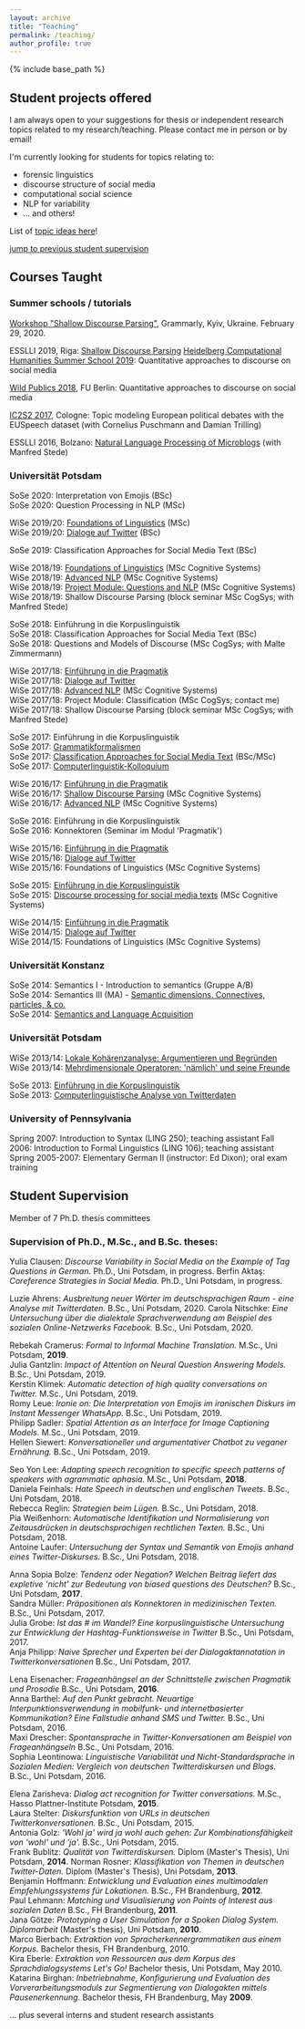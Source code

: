 ```yaml
---
layout: archive
title: "Teaching"
permalink: /teaching/
author_profile: true
---
```


{% include base_path %}

<h2>Student projects offered</h2>

I am always open to your suggestions for thesis or independent research topics related to
  my research/teaching. Please contact me in person or by email!

I'm currently looking for students for topics relating to:
  <ul>
    <li>forensic linguistics</li>
    <li>discourse structure of social media</li>
    <li>computational social science</li>
    <li>NLP for variability</li>
    <li>... and others!</li>
  </ul>
  

List of <a href="https://github.com/TScheffler/Teaching/blob/master/00_themen.md" >topic ideas here</a>!
  
<a href="#supervision">jump to previous student supervision</a>

Courses Taught
-----

<h3>Summer schools / tutorials</h3>

<a href="https://grammarly.ai/compling-workshop-shallow-discourse-parsing/" >Workshop "Shallow Discourse Parsing"</a>, Grammarly, Kyiv,
  Ukraine. February 29, 2020.
  
ESSLLI 2019, Riga: <a href="http://esslli2019.folli.info/courses/shallow-discourse-parsing/" >Shallow Discourse Parsing</a>
<a href="https://hch19.cl.uni-heidelberg.de/">Heidelberg Computational Humanities Summer School 2019</a>: Quantitative approaches to discourse on social media

<a href="http://www.geisteswissenschaften.fu-berlin.de/en/v/wild-publics/workshop/index.html">Wild Publics 2018</a>, FU Berlin: Quantitative approaches to discourse on social media

<a href="https://ic2s2.org/2017/">IC2S2 2017</a>, Cologne: Topic modeling European political debates with the EUSpeech dataset (with Cornelius Puschmann and Damian Trilling)

ESSLLI 2016, Bolzano: <a href="http://esslli2016.unibz.it/?page_id=350">Natural Language Processing of Microblogs</a> (with Manfred Stede)

<h3>Universität Potsdam</h3>

SoSe 2020: Interpretation von Emojis (BSc)  
SoSe 2020: Question Processing in NLP (MSc)  

WiSe 2019/20: <a href="2019foundling.html">Foundations of Linguistics</a> (MSc)  
WiSe 2019/20:  <a href="2019twitter.html">Dialoge auf Twitter</a> (BSc)

SoSe 2019: Classification Approaches for Social Media Text (BSc)

WiSe 2018/19: <a href="2018foundling.html">Foundations of Linguistics</a> (MSc Cognitive Systems)  
WiSe 2018/19: <a href="2018anlp.html">Advanced NLP</a> (MSc Cognitive Systems)  
WiSe 2018/19: <a href="2018questions.html">Project Module: Questions and NLP</a> (MSc Cognitive Systems)  
WiSe 2018/19: Shallow Discourse Parsing (block seminar MSc CogSys; with
  Manfred Stede)

SoSe 2018: Einführung in die Korpuslinguistik  
SoSe 2018: Classification Approaches for Social Media Text (BSc)  
SoSe 2018: Questions and Models of Discourse (MSc CogSys; with Malte Zimmermann)

WiSe 2017/18: <a href="2017pragmatics.html">Einführung in die Pragmatik</a>  
WiSe 2017/18: <a href="2017twitter.html">Dialoge auf Twitter</a>  
WiSe 2017/18: <a href="2017advancednlp/index.html">Advanced NLP</a> (MSc Cognitive Systems)  
WiSe 2017/18: Project Module: Classification (MSc CogSys; contact me)  
WiSe 2017/18: Shallow Discourse Parsing (block seminar MSc CogSys; with Manfred Stede)

SoSe 2017: Einführung in die Korpuslinguistik  
SoSe 2017: <a href="2017gramfor.html" >Grammatikformalismen</a>  
SoSe 2017: <a href="2017classification.html" >Classification Approaches for Social Media Text</a> (BSc/MSc)  
SoSe 2017: <a href="2017colloquium.html" >Computerlinguistik-Kolloquium</a>

WiSe 2016/17: <a href="2016pragmatics.html">Einführung in die Pragmatik</a>  
WiSe 2016/17: <a href="2016discproc.html">Shallow Discourse
  Parsing</a> (MSc Cognitive Systems)  
WiSe 2016/17: <a href="2016advancednlp/index.html">Advanced NLP</a> (MSc Cognitive Systems)

SoSe 2016: Einführung in die Korpuslinguistik  
SoSe 2016: Konnektoren (Seminar
  im Modul 'Pragmatik')

WiSe 2015/16: <a href="2015pragmatics.html">Einführung in die Pragmatik</a>  
WiSe 2015/16: <a href="2015twitter.html">Dialoge auf Twitter</a>  
WiSe 2015/16: Foundations of Linguistics (MSc Cognitive Systems)

SoSe 2015: <a href="2015korpling.html">Einführung in die Korpuslinguistik</a>   
SoSe 2015: <a href="2015discproc.html">Discourse
processing for social media texts</a> (MSc Cognitive Systems)

WiSe 2014/15: <a href="2014pragmatics.html">Einführung in die Pragmatik</a>  
WiSe 2014/15: <a href="2014twitter.html">Dialoge auf Twitter</a>  
WiSe 2014/15: Foundations of Linguistics (MSc Cognitive Systems)

<h3>Universität Konstanz</h3>

SoSe 2014: Semantics I - Introduction to semantics (Gruppe A/B)  
SoSe 2014: Semantics III (MA) - <a
href="2014dimensions.html">Semantic dimensions. Connectives,
particles, & co.</a>  
SoSe 2014: <a href="2014semacq.html">Semantics and
Language Acquisition</a>

<h3>Universität Potsdam</h3>

WiSe 2013/14: <a href="2013coherence.html">Lokale Kohärenzanalyse: Argumentieren und Begründen</a>  
WiSe 2013/14: <a href="2013naemlich.html">Mehrdimensionale Operatoren: 'nämlich' und seine Freunde</a>

SoSe 2013: <a href="2013korpling.html">Einführung in die Korpuslinguistik</a>  
SoSe 2013: <a href="2013twitter.html">Computerlinguistische Analyse von Twitterdaten</a>

<h3>University of Pennsylvania</h3>
Spring 2007: Introduction to Syntax (LING 250); teaching assistant  
Fall 2006: Introduction to Formal Linguistics (LING 106);
  teaching assistant  
Spring 2005-2007: Elementary German II (instructor: Ed Dixon); oral exam training



<h2 id="supervision">Student Supervision</h2>
Member of 7 Ph.D. thesis committees

<h3>Supervision of Ph.D., M.Sc., and B.Sc. theses:</h3>
Yulia Clausen: <i>Discourse Variability in Social Media on the Example of Tag Questions in German.</i> Ph.D., Uni Potsdam,
in progress.  
Berfin Akta&#351;: <i>Coreference Strategies in Social Media.</i> Ph.D., Uni Potsdam,
in progress.  

Luzie Ahrens: <i>Ausbreitung neuer Wörter im deutschsprachigen Raum - eine Analyse mit Twitterdaten.</i> B.Sc., Uni Potsdam, 2020.
Carola Nitschke: <i>Eine Untersuchung über die dialektale
Sprachverwendung am Beispiel des sozialen Online-Netzwerks Facebook.</i> B.Sc., Uni Potsdam, 2020.  

Rebekah Cramerus: <i>Formal to Informal Machine Translation.</i> M.Sc., Uni Potsdam, <b>2019</b>.  
Julia Gantzlin: <i>Impact of Attention on Neural Question Answering
Models.</i> B.Sc., Uni Potsdam, 2019.  
Kerstin Klimek: <i>Automatic detection of high quality
conversations on Twitter.</i> M.Sc., Uni Potsdam,
2019.  
Romy Leue: <i>Ironie on: Die Interpretation von Emojis im
ironischen Diskurs im Instant Messenger WhatsApp.</i> B.Sc., Uni Potsdam, 2019.  
Philipp Sadler: <i>Spatial Attention as an Interface for Image
Captioning Models.</i> M.Sc., Uni Potsdam, 2019.  
Hellen Siewert: <i>Konversationeller und argumentativer Chatbot zu
veganer Ernährung.</i> B.Sc., Uni Potsdam, 2019.  

Seo Yon Lee: <i>Adapting speech recognition to specific speech
patterns of speakers with agrammatic aphasia.</i> M.Sc., Uni Potsdam,
<b>2018</b>.  
Daniela Feinhals: <i>Hate Speech in deutschen und englischen Tweets.</i> B.Sc., Uni Potsdam,
2018.  
Rebecca Reglin: <i>Strategien beim Lügen.</i> B.Sc., Uni Potsdam,
2018.  
Pia Weißenhorn: <i>Automatische Identifikation und Normalisierung von Zeitausdrücken in deutschsprachigen rechtlichen Texten.</i> B.Sc., Uni Potsdam,
2018.  
Antoine Laufer: <i>Untersuchung der Syntax und Semantik von Emojis
anhand eines Twitter-Diskurses.</i> B.Sc., Uni
Potsdam, 2018.  

Anna Sopia Bolze: <i>Tendenz oder Negation? Welchen Beitrag liefert das expletive 'nicht' zur Bedeutung von biased questions des Deutschen?</i> B.Sc., Uni Potsdam, <b>2017</b>.  
Sandra Müller: <i>Präpositionen als Konnektoren in medizinischen
Texten.</i> B.Sc., Uni Potsdam, 2017.  
Julia Grobe: <i>Ist das # im Wandel? Eine korpuslinguistische
Untersuchung zur Entwicklung der Hashtag-Funktionsweise in Twitter</i> B.Sc., Uni Potsdam, 2017.  
Anja Philipp: <i>Naive Sprecher und Experten bei der
Dialogaktannotation in Twitterkonversationen</i> B.Sc., Uni Potsdam, 2017.  

Lena Eisenacher: <i>Frageanhängsel an der Schnittstelle zwischen
Pragmatik und Prosodie</i> B.Sc., Uni Potsdam, <b>2016</b>.  
Anna Barthel: <i>Auf den Punkt gebracht. Neuartige Interpunktionsverwendung in mobilfunk- und internetbasierter Kommunikation? Eine Fallstudie anhand SMS und Twitter.</i> B.Sc., Uni Potsdam, 2016.  
Maxi Drescher: <i>Spontansprache in Twitter-Konversationen am Beispiel von Frageanhängseln</i> B.Sc., Uni Potsdam, 2016.  
Sophia Leontinowa: <i>Linguistische Variabilität und
  Nicht-Standardsprache in Sozialen Medien: Vergleich von deutschen
  Twitterdiskursen und Blogs.</i> B.Sc., Uni Potsdam, 2016.  
  
Elena Zarisheva: <i>Dialog act recognition for Twitter
conversations.</i> M.Sc., Hasso Plattner-Institute Potsdam, <b>2015</b>.  
Laura Stelter: <i>Diskursfunktion von URLs in deutschen Twitterkonversationen.</i> B.Sc., Uni Potsdam, 2015.  
Antonia Golz: <i>'Wohl ja' wird ja wohl auch gehen: Zur
  Kombinationsfähigkeit von 'wohl' und 'ja'.</i> B.Sc., Uni Potsdam, 2015.  
Frank Bublitz: <i>Qualität von Twitterdiskursen.</i> Diplom (Master's Thesis), Uni Potsdam, <b>2014</b>.
Norman Rosner: <i>Klassifikation von Themen in deutschen
Twitter-Daten.</i> Diplom (Master's Thesis), Uni Potsdam, <b>2013</b>.  
Benjamin Hoffmann: <i>Entwicklung und Evaluation eines multimodalen
Empfehlungssystems für Lokationen.</i> B.Sc., FH Brandenburg, <b>2012</b>.  
Paul Lehmann: <i>Matching und Visualisierung von Points of Interest aus sozialen Daten</i> B.Sc., FH Brandenburg, <b>2011</b>.  
Jana G&ouml;tze: <i>Prototyping a User Simulation for a Spoken Dialog System.</i>
  <i>Diplomarbeit</i> (Master's thesis), Uni Potsdam, <b>2010</b>.  
Marco Bierbach: <i>Extraktion von Spracherkennergrammatiken aus
 einem Korpus.</i>
 Bachelor thesis, FH Brandenburg, 2010.  
Kira Eberle: <i>Extraktion von Ressourcen aus dem Korpus des Sprachdialogsystems
Let's Go!</i> Bachelor thesis, Uni Potsdam, May 2010.  
Katarina Birghan: <i>Inbetriebnahme, Konfigurierung und Evaluation des
    Vorverarbeitungsmoduls zur Segmentierung von Dialogakten mittels
Pausenerkennung.</i> Bachelor thesis, FH Brandenburg, May <b>2009</b>.

... plus several interns and student research assistants



